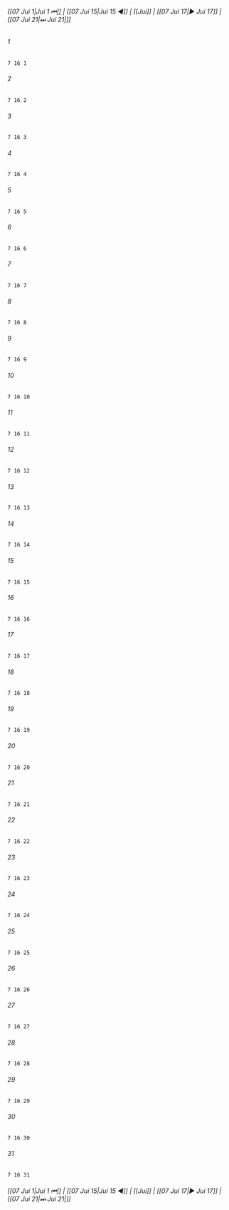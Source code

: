 
###### [[07 Juí 1|Juí 1 ⏮]] | [[07 Juí 15|Juí 15 ◀]] | [[Juí]] | [[07 Juí 17|▶ Juí 17]] | [[07 Juí 21|⏭ Juí 21|]]

###### 1
``` verse
7 16 1 
```
###### 2
``` verse
7 16 2 
```
###### 3
``` verse
7 16 3 
```
###### 4
``` verse
7 16 4 
```
###### 5
``` verse
7 16 5 
```
###### 6
``` verse
7 16 6 
```
###### 7
``` verse
7 16 7 
```
###### 8
``` verse
7 16 8 
```
###### 9
``` verse
7 16 9 
```
###### 10
``` verse
7 16 10 
```
###### 11
``` verse
7 16 11 
```
###### 12
``` verse
7 16 12 
```
###### 13
``` verse
7 16 13 
```
###### 14
``` verse
7 16 14 
```
###### 15
``` verse
7 16 15 
```
###### 16
``` verse
7 16 16 
```
###### 17
``` verse
7 16 17 
```
###### 18
``` verse
7 16 18 
```
###### 19
``` verse
7 16 19 
```
###### 20
``` verse
7 16 20 
```
###### 21
``` verse
7 16 21 
```
###### 22
``` verse
7 16 22 
```
###### 23
``` verse
7 16 23 
```
###### 24
``` verse
7 16 24 
```
###### 25
``` verse
7 16 25 
```
###### 26
``` verse
7 16 26 
```
###### 27
``` verse
7 16 27 
```
###### 28
``` verse
7 16 28 
```
###### 29
``` verse
7 16 29 
```
###### 30
``` verse
7 16 30 
```
###### 31
``` verse
7 16 31 
```

###### [[07 Juí 1|Juí 1 ⏮]] | [[07 Juí 15|Juí 15 ◀]] | [[Juí]] | [[07 Juí 17|▶ Juí 17]] | [[07 Juí 21|⏭ Juí 21|]]

